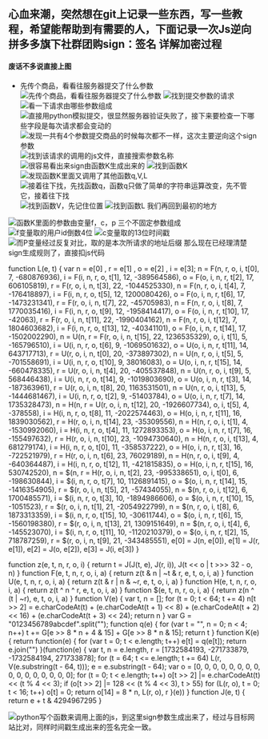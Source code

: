 ## 心血来潮，突然想在git上记录一些东西，写一些教程，希望能帮助到有需要的人，下面记录一次Js逆向拼多多旗下社群团购sign：签名 详解加密过程
#### 废话不多说直接上图
- 先传个商品，看看往服务器提交了什么参数![先传个商品，看看往服务器提交了什么参数](http://101.33.212.59:8081/img/1.png)
![找到提交参数的请求](c:/Users/Administrator/Desktop/%E5%BF%AB%E5%9B%A2%E5%9B%A2%E7%AD%BE%E5%90%8D%E9%80%86%E5%90%91/3.png)
![看一下请求由哪些参数组成](c:/Users/Administrator/Desktop/%E5%BF%AB%E5%9B%A2%E5%9B%A2%E7%AD%BE%E5%90%8D%E9%80%86%E5%90%91/4.png)
![直接用python模拟提交，很显然服务器验证失败了，接下来要检查一下哪些字段是每次请求都会变动的](c:/Users/Administrator/Desktop/%E5%BF%AB%E5%9B%A2%E5%9B%A2%E7%AD%BE%E5%90%8D%E9%80%86%E5%90%91/5.png)
![发现一共有4个参数提交商品的时候每次都不一样，这次主要逆向这个sign参数](c:/Users/Administrator/Desktop/%E5%BF%AB%E5%9B%A2%E5%9B%A2%E7%AD%BE%E5%90%8D%E9%80%86%E5%90%91/6.png)
![找到该请求的调用的js文件，直接搜索参数名称](c:/Users/Administrator/Desktop/%E5%BF%AB%E5%9B%A2%E5%9B%A2%E7%AD%BE%E5%90%8D%E9%80%86%E5%90%91/8.png)
![很容易看出来sign由函数K生成出来的](c:/Users/Administrator/Desktop/%E5%BF%AB%E5%9B%A2%E5%9B%A2%E7%AD%BE%E5%90%8D%E9%80%86%E5%90%91/9.png)
![找到函数K](c:/Users/Administrator/Desktop/%E5%BF%AB%E5%9B%A2%E5%9B%A2%E7%AD%BE%E5%90%8D%E9%80%86%E5%90%91/10.png)
![发现函数K里面又调用了其他函数q,V,L](c:/Users/Administrator/Desktop/%E5%BF%AB%E5%9B%A2%E5%9B%A2%E7%AD%BE%E5%90%8D%E9%80%86%E5%90%91/11.png)
![接着往下找，先找函数q，函数q只做了简单的字符串运算改变，先不管它，接着往下找](c:/Users/Administrator/Desktop/%E5%BF%AB%E5%9B%A2%E5%9B%A2%E7%AD%BE%E5%90%8D%E9%80%86%E5%90%91/12.png)
![找到函数V，先记住位置](c:/Users/Administrator/Desktop/%E5%BF%AB%E5%9B%A2%E5%9B%A2%E7%AD%BE%E5%90%8D%E9%80%86%E5%90%91/13.png)
![找到函数L](c:/Users/Administrator/Desktop/%E5%BF%AB%E5%9B%A2%E5%9B%A2%E7%AD%BE%E5%90%8D%E9%80%86%E5%90%91/14.png)
我们再回到最初的地方

![函数K里面的参数由变量f，c，p 三个不固定参数组成](c:/Users/Administrator/Desktop/%E5%BF%AB%E5%9B%A2%E5%9B%A2%E7%AD%BE%E5%90%8D%E9%80%86%E5%90%91/16.png)
![f变量取的用户id倒数4位](c:/Users/Administrator/Desktop/%E5%BF%AB%E5%9B%A2%E5%9B%A2%E7%AD%BE%E5%90%8D%E9%80%86%E5%90%91/15.png)
![c变量取的13位时间戳](c:/Users/Administrator/Desktop/%E5%BF%AB%E5%9B%A2%E5%9B%A2%E7%AD%BE%E5%90%8D%E9%80%86%E5%90%91/19.png)
![而P变量经过反复对比，取的是本次所请求的地址后缀](c:/Users/Administrator/Desktop/%E5%BF%AB%E5%9B%A2%E5%9B%A2%E7%AD%BE%E5%90%8D%E9%80%86%E5%90%91/18.png)
那么现在已经理清楚sign生成规则了，直接扣js代码


function L(e, t) {
        var n = e[0]
          , r = e[1]
          , o = e[2]
          , i = e[3];
        n = F(n, r, o, i, t[0], 7, -680876936),
        i = F(i, n, r, o, t[1], 12, -389564586),
        o = F(o, i, n, r, t[2], 17, 606105819),
        r = F(r, o, i, n, t[3], 22, -1044525330),
        n = F(n, r, o, i, t[4], 7, -176418897),
        i = F(i, n, r, o, t[5], 12, 1200080426),
        o = F(o, i, n, r, t[6], 17, -1473231341),
        r = F(r, o, i, n, t[7], 22, -45705983),
        n = F(n, r, o, i, t[8], 7, 1770035416),
        i = F(i, n, r, o, t[9], 12, -1958414417),
        o = F(o, i, n, r, t[10], 17, -42063),
        r = F(r, o, i, n, t[11], 22, -1990404162),
        n = F(n, r, o, i, t[12], 7, 1804603682),
        i = F(i, n, r, o, t[13], 12, -40341101),
        o = F(o, i, n, r, t[14], 17, -1502002290),
        n = U(n, r = F(r, o, i, n, t[15], 22, 1236535329), o, i, t[1], 5, -165796510),
        i = U(i, n, r, o, t[6], 9, -1069501632),
        o = U(o, i, n, r, t[11], 14, 643717713),
        r = U(r, o, i, n, t[0], 20, -373897302),
        n = U(n, r, o, i, t[5], 5, -701558691),
        i = U(i, n, r, o, t[10], 9, 38016083),
        o = U(o, i, n, r, t[15], 14, -660478335),
        r = U(r, o, i, n, t[4], 20, -405537848),
        n = U(n, r, o, i, t[9], 5, 568446438),
        i = U(i, n, r, o, t[14], 9, -1019803690),
        o = U(o, i, n, r, t[3], 14, -187363961),
        r = U(r, o, i, n, t[8], 20, 1163531501),
        n = U(n, r, o, i, t[13], 5, -1444681467),
        i = U(i, n, r, o, t[2], 9, -51403784),
        o = U(o, i, n, r, t[7], 14, 1735328473),
        n = H(n, r = U(r, o, i, n, t[12], 20, -1926607734), o, i, t[5], 4, -378558),
        i = H(i, n, r, o, t[8], 11, -2022574463),
        o = H(o, i, n, r, t[11], 16, 1839030562),
        r = H(r, o, i, n, t[14], 23, -35309556),
        n = H(n, r, o, i, t[1], 4, -1530992060),
        i = H(i, n, r, o, t[4], 11, 1272893353),
        o = H(o, i, n, r, t[7], 16, -155497632),
        r = H(r, o, i, n, t[10], 23, -1094730640),
        n = H(n, r, o, i, t[13], 4, 681279174),
        i = H(i, n, r, o, t[0], 11, -358537222),
        o = H(o, i, n, r, t[3], 16, -722521979),
        r = H(r, o, i, n, t[6], 23, 76029189),
        n = H(n, r, o, i, t[9], 4, -640364487),
        i = H(i, n, r, o, t[12], 11, -421815835),
        o = H(o, i, n, r, t[15], 16, 530742520),
        n = $(n, r = H(r, o, i, n, t[2], 23, -995338651), o, i, t[0], 6, -198630844),
        i = $(i, n, r, o, t[7], 10, 1126891415),
        o = $(o, i, n, r, t[14], 15, -1416354905),
        r = $(r, o, i, n, t[5], 21, -57434055),
        n = $(n, r, o, i, t[12], 6, 1700485571),
        i = $(i, n, r, o, t[3], 10, -1894986606),
        o = $(o, i, n, r, t[10], 15, -1051523),
        r = $(r, o, i, n, t[1], 21, -2054922799),
        n = $(n, r, o, i, t[8], 6, 1873313359),
        i = $(i, n, r, o, t[15], 10, -30611744),
        o = $(o, i, n, r, t[6], 15, -1560198380),
        r = $(r, o, i, n, t[13], 21, 1309151649),
        n = $(n, r, o, i, t[4], 6, -145523070),
        i = $(i, n, r, o, t[11], 10, -1120210379),
        o = $(o, i, n, r, t[2], 15, 718787259),
        r = $(r, o, i, n, t[9], 21, -343485551),
        e[0] = J(n, e[0]),
        e[1] = J(r, e[1]),
        e[2] = J(o, e[2]),
        e[3] = J(i, e[3])
    }

 function z(e, t, n, r, o, i) {
        return t = J(J(t, e), J(r, i)),
        J(t << o | t >>> 32 - o, n)
    }
    function F(e, t, n, r, o, i, a) {
        return z(t & n | ~t & r, e, t, o, i, a)
    }
    function U(e, t, n, r, o, i, a) {
        return z(t & r | n & ~r, e, t, o, i, a)
    }
    function H(e, t, n, r, o, i, a) {
        return z(t ^ n ^ r, e, t, o, i, a)
    }
    function $(e, t, n, r, o, i, a) {
        return z(n ^ (t | ~r), e, t, o, i, a)
    }
    function V(e) {
        var t, n = [];
        for (t = 0; t < 64; t += 4)
            n[t >> 2] = e.charCodeAt(t) + (e.charCodeAt(t + 1) << 8) + (e.charCodeAt(t + 2) << 16) + (e.charCodeAt(t + 3) << 24);
        return n
    }
      var G = "0123456789abcdef".split("");
    function q(e) {
        for (var t = "", n = 0; n < 4; n++)
            t += G[e >> 8 * n + 4 & 15] + G[e >> 8 * n & 15];
        return t
    }
    function K(e) {
        return function(e) {
            for (var t = 0; t < e.length; t++)
                e[t] = q(e[t]);
            return e.join("")
        }(function(e) {
            var t, n = e.length, r = [1732584193, -271733879, -1732584194, 271733878];
            for (t = 64; t <= e.length; t += 64)
                L(r, V(e.substring(t - 64, t)));
            e = e.substring(t - 64);
            var o = [0, 0, 0, 0, 0, 0, 0, 0, 0, 0, 0, 0, 0, 0, 0, 0];
            for (t = 0; t < e.length; t++)
                o[t >> 2] |= e.charCodeAt(t) << (t % 4 << 3);
            if (o[t >> 2] |= 128 << (t % 4 << 3),
            t > 55)
                for (L(r, o),
                t = 0; t < 16; t++)
                    o[t] = 0;
            return o[14] = 8 * n,
            L(r, o),
            r
        }(e))
    }
      function J(e, t) {
        return e + t & 4294967295
    }

    
![python写个函数来调用上面的js，到这里sign参数生成出来了，经过与目标网站比对，同样时间戳生成出来的签名完全一致。](c:/Users/Administrator/Desktop/%E5%BF%AB%E5%9B%A2%E5%9B%A2%E7%AD%BE%E5%90%8D%E9%80%86%E5%90%91/22.png)
